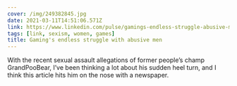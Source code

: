 ```yaml
---
cover: /img/249382845.jpg
date: 2021-03-11T14:51:06.571Z
link: https://www.linkedin.com/pulse/gamings-endless-struggle-abusive-men-colin-campbell/
tags: [link, sexism, women, games]
title: Gaming's endless struggle with abusive men
---
```


With the recent sexual assault allegations of former people’s champ GrandPooBear, I’ve been thinking a lot about his sudden heel turn, and I think this article hits him on the nose with a newspaper.
